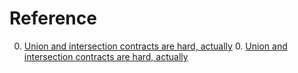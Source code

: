 # Reference

0. [Union and intersection contracts are hard, actually](https://www.tweag.io/blog/2022-04-28-union-intersection-contracts/)
	0. [Union and intersection contracts are hard, actually](https://arxiv.org/abs/2106.06278)

